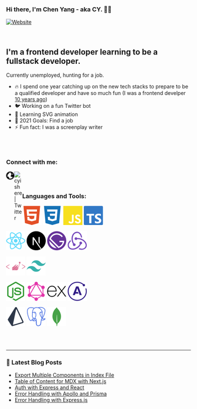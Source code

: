 ### Hi there, I'm Chen Yang - aka CY. 🖖🏻

[![Website](https://img.shields.io/badge/cyishere.dev-hi-ff69b4?style=for-the-badge)][website]

<br />

## I'm a frontend developer learning to be a fullstack developer.

Currently unemployed, hunting for a job.

- 🔥 I spend one year catching up on the new tech stacks to prepare to be a qualified developer and have so much fun (I was a frontend develper [10 years ago](https://cyishere.dev))
- 🐦 Working on a fun Twitter bot
- 💎 Learning SVG animation
- 🎯 2021 Goals: Find a job
- ⚡ Fun fact: I was a screenplay writer

<br />
<br />

### Connect with me:

[<img align="left" alt="cyishere.dev" width="22px" src="https://raw.githubusercontent.com/iconic/open-iconic/master/svg/globe.svg" />][website]
[<img align="left" alt="cyishere | Twitter" width="22px" src="https://cdn.jsdelivr.net/npm/simple-icons@v3/icons/twitter.svg" />][twitter]

<br />
<br />

### Languages and Tools:

![HTML](./assets/html.svg)
![CSS](./assets/css.svg)
![JavaScript](./assets/javascript.svg)
![TypeScript](./assets/typescript.svg)

![React](./assets/react.svg)
![Next.js](./assets/nextjs.svg)
![Gatsby](./assets/gatsby.svg)
![Redux](./assets/redux.svg)

![Styled-components](./assets/styled-components.svg)
![Tailwind CSS](./assets/tailwindcss.svg)

![Node.js](./assets/nodejs.svg)
![GraphQL](./assets/graphql.svg)
![Express](./assets/express.svg)
![Apollo](./assets/apollo.svg)

![Prisma](./assets/prisma.svg)
![PostgreSQL](./assets/postgresql.svg)
![MongoDB](./assets/mongodb.svg)

<br />
<br />

---

### 📕 Latest Blog Posts

- [Export Multiple Components in Index File](https://www.cyishere.dev/blog/export-multiple-components-in-index-file)
- [Table of Content for MDX with Next.js](https://www.cyishere.dev/blog/toc-for-mdx-with-nextjs)
- [Auth with Express and React](https://www.cyishere.dev/blog/auth-with-express-and-react)
- [Error Handling with Apollo and Prisma](https://www.cyishere.dev/blog/error-handling-with-apollo-and-prisma)
- [Error Handling with Express.js](https://www.cyishere.dev/blog/error-handling-with-expressjs)

[website]: https://cyishere.dev
[twitter]: https://twitter.com/cyishere

<style>
  .icon {
    width: 26px;
    margin-right: 0.5rem;
    margin-bottom: 0.5rem;
  }
  .icon.gap {
    margin-right: 1.5rem;
  }
  .emoji {
    margin-right: 0.5rem;
  }
</style>
